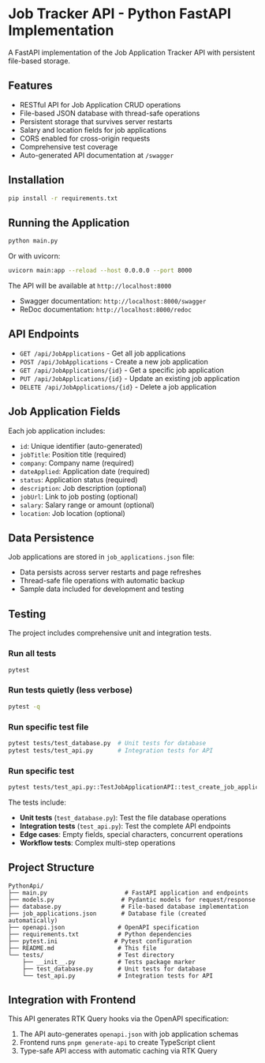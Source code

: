 # Job Tracker API - Python FastAPI Implementation

A FastAPI implementation of the Job Application Tracker API with persistent file-based storage.

## Features

- RESTful API for Job Application CRUD operations
- File-based JSON database with thread-safe operations
- Persistent storage that survives server restarts
- Salary and location fields for job applications  
- CORS enabled for cross-origin requests
- Comprehensive test coverage
- Auto-generated API documentation at `/swagger`

## Installation

```bash
pip install -r requirements.txt
```

## Running the Application

```bash
python main.py
```

Or with uvicorn:

```bash
uvicorn main:app --reload --host 0.0.0.0 --port 8000
```

The API will be available at `http://localhost:8000`
- Swagger documentation: `http://localhost:8000/swagger`
- ReDoc documentation: `http://localhost:8000/redoc`

## API Endpoints

- `GET /api/JobApplications` - Get all job applications
- `POST /api/JobApplications` - Create a new job application
- `GET /api/JobApplications/{id}` - Get a specific job application
- `PUT /api/JobApplications/{id}` - Update an existing job application
- `DELETE /api/JobApplications/{id}` - Delete a job application

## Job Application Fields

Each job application includes:
- `id`: Unique identifier (auto-generated)
- `jobTitle`: Position title (required)
- `company`: Company name (required)  
- `dateApplied`: Application date (required)
- `status`: Application status (required)
- `description`: Job description (optional)
- `jobUrl`: Link to job posting (optional)
- `salary`: Salary range or amount (optional)
- `location`: Job location (optional)

## Data Persistence

Job applications are stored in `job_applications.json` file:
- Data persists across server restarts and page refreshes
- Thread-safe file operations with automatic backup
- Sample data included for development and testing

## Testing

The project includes comprehensive unit and integration tests.

### Run all tests
```bash
pytest
```

### Run tests quietly (less verbose)
```bash
pytest -q
```

### Run specific test file
```bash
pytest tests/test_database.py  # Unit tests for database
pytest tests/test_api.py       # Integration tests for API
```

### Run specific test
```bash
pytest tests/test_api.py::TestJobApplicationAPI::test_create_job_application
```

The tests include:
- **Unit tests** (`test_database.py`): Test the file database operations
- **Integration tests** (`test_api.py`): Test the complete API endpoints  
- **Edge cases**: Empty fields, special characters, concurrent operations
- **Workflow tests**: Complex multi-step operations

## Project Structure

```
PythonApi/
├── main.py                      # FastAPI application and endpoints
├── models.py                   # Pydantic models for request/response
├── database.py                 # File-based database implementation
├── job_applications.json       # Database file (created automatically)
├── openapi.json               # OpenAPI specification
├── requirements.txt           # Python dependencies
├── pytest.ini                # Pytest configuration
├── README.md                  # This file
└── tests/                     # Test directory
    ├── __init__.py            # Tests package marker
    ├── test_database.py       # Unit tests for database
    └── test_api.py            # Integration tests for API
```

## Integration with Frontend

This API generates RTK Query hooks via the OpenAPI specification:
1. The API auto-generates `openapi.json` with job application schemas
2. Frontend runs `pnpm generate-api` to create TypeScript client
3. Type-safe API access with automatic caching via RTK Query